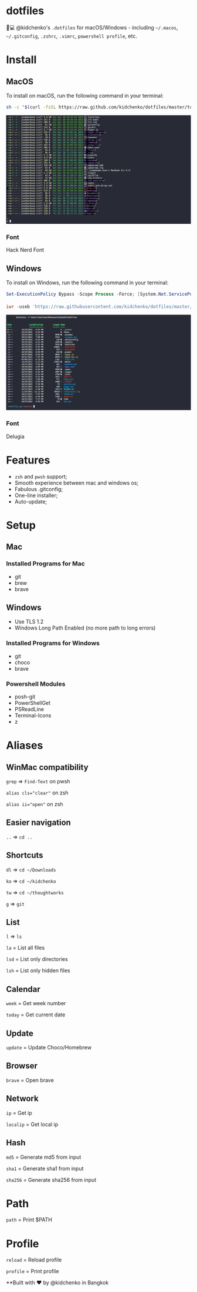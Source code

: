 # dotfiles
🔧💻  @kidchenko's `.dotfiles`  for macOS/Windows - including `~/.macos`, `~/.gitconfig`, `.zshrc`, `.vimrc`, `powershell profile`, etc.

# Install

## MacOS

To install on macOS, run the following command in your terminal:

```sh
sh -c "$(curl -fsSL https://raw.github.com/kidchenko/dotfiles/master/tools/install.sh)"
```

![dotfiles on mac](./img/dotfiles-mac.png "dotfiles")

### Font

Hack Nerd Font


## Windows

To install on Windows, run the following command in your terminal:

```powershell
Set-ExecutionPolicy Bypass -Scope Process -Force; [System.Net.ServicePointManager]::SecurityProtocol = [System.Net.ServicePointManager]::SecurityProtocol -bor 3072

iwr -useb 'https://raw.githubusercontent.com/kidchenko/dotfiles/master/tools/install.ps1' | iex
```

![dotfiles on win](./img/dotfiles-win.png "dotfiles")

### Font

Delugia


# Features

- `zsh` and `pwsh` support;
- Smooth experience between mac and windows os;
- Fabulous .gitconfig;
- One-line installer;
- Auto-update;

# Setup

## Mac
### Installed Programs for Mac

- git
- brew
- brave

## Windows

- Use TLS 1.2
- Windows Long Path Enabled (no more path to long errors)

### Installed Programs for Windows

- git
- choco
- brave

### Powershell Modules

- posh-git
- PowerShellGet
- PSReadLine
- Terminal-Icons
- z

# Aliases

## WinMac compatibility

`grep` => `Find-Text` on pwsh

`alias cls="clear"` on zsh

`alias ii="open"` on zsh

## Easier navigation

`..` => `cd ..`

## Shortcuts

`dl` => `cd ~/Downloads`

`ko` => `cd ~/kidchenko`

`tw` => `cd ~/thoughtworks`

`g` => `git`


## List

`l` => `ls`

`la` = List all files

`lsd` = List only directories

`lsh` = List only hidden files

## Calendar

`week` = Get week number

`today` = Get current date

## Update

`update` = Update Choco/Homebrew

## Browser

`brave` = Open brave

## Network

`ip` = Get ip

`localip` = Get local ip

## Hash

`md5` = Generate md5 from input

`sha1` = Generate sha1 from input

`sha256` = Generate sha256 from input

# Path

`path` = Print $PATH

# Profile

`reload` = Reload profile

`profile` = Print profile

**Built with ❤️ by @kidchenko in Bangkok
